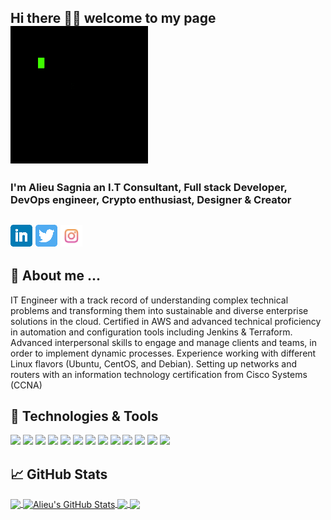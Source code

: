 
## Hi there 👋🏾  welcome to my page  [![Header](./tenor.gif "Header")](https://www.linkedin.com/in/alieu-sagnia-/)
### I'm Alieu Sagnia an I.T Consultant, Full stack Developer, DevOps engineer, Crypto enthusiast, Designer & Creator  

## [![Header](./linkedin.png)](https://www.linkedin.com/in/alieu-sagnia-/)  [![Header](./twitter.png)](https://twitter.com/alieu0291)   [![Header](./instagram.png)](https://www.instagram.com/alieu0291/)

## 💬 About me ...

<!-- <img src="./waving.gif" width="30px"> -->

IT Engineer with a track record of understanding complex technical problems and transforming them into sustainable and diverse enterprise solutions in the cloud. Certified in AWS and advanced technical proficiency in automation and configuration tools including Jenkins & Terraform. Advanced interpersonal skills to engage and manage clients and teams, in order to implement dynamic processes. Experience working with different Linux flavors (Ubuntu, CentOS, and Debian). Setting up networks and routers with an information technology certification from Cisco Systems (CCNA)

## 🔧 Technologies & Tools
![](https://img.shields.io/badge/OS-Linux-informational?style=flat&logo=linux&logoColor=white&color=2bbc8a)
![](https://img.shields.io/badge/Editor-IntelliJ_IDEA-informational?style=flat&logo=intellij-idea&logoColor=white&color=2bbc8a)
![](https://img.shields.io/badge/Code-Python-informational?style=flat&logo=python&logoColor=white&color=2bbc8a)
![](https://img.shields.io/badge/Code-JavaScript-informational?style=flat&logo=javascript&logoColor=white&color=2bbc8a)
![](https://img.shields.io/badge/Code-Golang-informational?style=flat&logo=go&logoColor=white&color=2bbc8a)
![](https://img.shields.io/badge/Code-Make-informational?style=flat&logo=cmake&logoColor=white&color=2bbc8a)
![](https://img.shields.io/badge/Code-Vue-informational?style=flat&logo=vue.js&logoColor=white&color=2bbc8a)
![](https://img.shields.io/badge/Shell-Bash-informational?style=flat&logo=gnu-bash&logoColor=white&color=2bbc8a)
![](https://img.shields.io/badge/Tools-PostgreSQL-informational?style=flat&logo=postgresql&logoColor=white&color=2bbc8a)
![](https://img.shields.io/badge/Tools-Docker-informational?style=flat&logo=docker&logoColor=white&color=2bbc8a)
![](https://img.shields.io/badge/Tools-Kubernetes-informational?style=flat&logo=kubernetes&logoColor=white&color=2bbc8a)
![](https://img.shields.io/badge/Tools-Red_Hat_OpenShift-informational?style=flat&logo=red-hat-open-shift&logoColor=white&color=2bbc8a)
![](https://img.shields.io/badge/Cloud-Digital_Ocean-informational?style=flat&logo=digitalocean&logoColor=white&color=2bbc8a)

## &#x1f4c8; GitHub Stats

<a href="https://github.com/alieubsagnia/alieubsagnia">
  <img align="center" src="https://github-readme-stats.vercel.app/api/top-langs/?username=alieubsagnia&hide=php,html,tex&title_color=ffffff&text_color=c9cacc&icon_color=2bbc8a&bg_color=1d1f21&langs_count=8" />
</a>
<a href="https://github.com/alieubsagnia/alieubsagnia">
  <img align="center" src="https://github-readme-stats.vercel.app/api?username=alieubsagnia&show_icons=true&line_height=27&count_private=true&title_color=ffffff&text_color=c9cacc&icon_color=2bbc8a&bg_color=1d1f21" alt="Alieu's GitHub Stats" />
</a>

<a href="https://github.com/Coeus-Group/coeus-news-portal-reactfrontend">
  <img align="center" src="https://github-readme-stats.vercel.app/api/pin/?username=Coeus-Group&repo=coeus-news-portal-reactfrontend&title_color=ffffff&text_color=c9cacc&icon_color=2bbc8a&bg_color=1d1f21" />
</a>


<a href="https://github.com/AlieuBSagnia/UberAppProject">
  <img align="center" src="https://github-readme-stats.vercel.app/api/pin/?username=alieubsagnia&repo=UberAppProject&title_color=ffffff&text_color=c9cacc&icon_color=2bbc8a&bg_color=1d1f21" />
</a>


<!--
**AlieuBSagnia/AlieuBSagnia** is a ✨ _special_ ✨ repository because its `README.md` (this file) appears on your GitHub profile.

Here are some ideas to get you started:

- 🔭 I’m currently working on ...
- 🌱 I’m currently learning ...
- 👯 I’m looking to collaborate on ...
- 🤔 I’m looking for help with ...
- 💬 Ask me about ...
- 📫 How to reach me: ...
- 😄 Pronouns: ...
- ⚡ Fun fact: ...
-->
